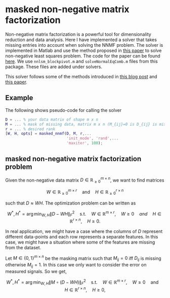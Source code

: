 # masked non-negative matrix factorization

Non-negative matrix factorization is a powerful tool for dimensionality reduction and data analysis. Here I have implemented a solver that takes missing entries into account when solving the NNMF problem. The solver is implemented in Matlab and use the method proposed in [this paper](https://ieeexplore.ieee.org/document/4781130) to solve non-negative least squares problem. The code for the paper can be found [here](http://www.cc.gatech.edu/~hpark/software/nmf_bpas.zip).  We use `nnlsm_blockpivot.m` and `solveNormalEqComb.m` files from this package. These files are added under solvers.

This solver follows some of the methods introduced in [this blog post](http://alexhwilliams.info/itsneuronalblog/2018/02/26/censored-lstsq/) and [this paper](https://bmcbioinformatics.biomedcentral.com/articles/10.1186/s12859-019-3312-5).

## Example

The following shows pseudo-code for calling the solver

```matlab
D = ... % your data matrix of shape m x n
M = ... % mask of missing data, matrix m x n (M_{ij}=0 is D_{ij} is missing)
r = ... % desired rank
[W, H, opts] = masked_nnmf(D, M, r,...
						   'init_mode', 'rand',...
						   'maxiter', 100);
```

## masked non-negative matrix factorization problem

Given the non-negative data matrix $D\in\mathbb{R}^{m\times n}_{\geq 0}$, we want to find matrices 

$$W\in\mathbb{R}^{m\times r}_{\geq 0} \quad \text{and} \quad H\in\mathbb{R}^{r\times n}_{\geq 0}$$

such that $D\approx WH$. The optimization problem can be written as 

$$ W^{\ast}, H^{\ast} = \arg\min_{W,H} \|D-WH\|_{F}^2 \quad \text{s.t.} \quad W\in\mathbb{R}^{m\times r},\quad W\geq 0 \quad and \quad H \in \mathbb{R}^{r\times n},\quad H\geq 0.$$

In real application, we might have a case where the columns of $D$ represent different data-points and each row represents a separate features. In this case, we might have a situation where some of the features are missing from the dataset.

Let $M\in\{0,1\}^{m\times n}$  be the masking matrix such that $M_{ij}=0$ iff $D_{ij}$ is missing otherwise $M_{ij}=1$. In this case we only want to consider the error on measured signals. So we get,

$$ W^{\ast}, H^{\ast} = \arg\min_{W,H} \|M\circ(D-WH)\|_{F}^2 \quad \text{s.t.} \quad W\in\mathbb{R}^{m\times r},\quad W\geq 0 \quad \text{and}\quad H \in \mathbb{R}^{r\times n}, \quad H\geq 0,$$


